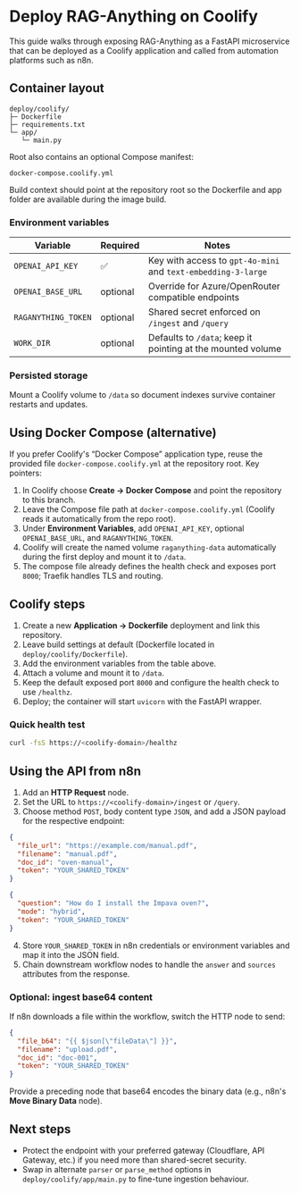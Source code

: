 # Deploy RAG-Anything on Coolify

This guide walks through exposing RAG-Anything as a FastAPI microservice that can be deployed as a Coolify application and called from automation platforms such as n8n.

## Container layout

```
deploy/coolify/
├─ Dockerfile
├─ requirements.txt
└─ app/
   └─ main.py
```

Root also contains an optional Compose manifest:

```
docker-compose.coolify.yml
```

Build context should point at the repository root so the Dockerfile and app folder are available during the image build.

### Environment variables

| Variable | Required | Notes |
| --- | --- | --- |
| `OPENAI_API_KEY` | ✅ | Key with access to `gpt-4o-mini` and `text-embedding-3-large` |
| `OPENAI_BASE_URL` | optional | Override for Azure/OpenRouter compatible endpoints |
| `RAGANYTHING_TOKEN` | optional | Shared secret enforced on `/ingest` and `/query` |
| `WORK_DIR` | optional | Defaults to `/data`; keep it pointing at the mounted volume |

### Persisted storage

Mount a Coolify volume to `/data` so document indexes survive container restarts and updates.

## Using Docker Compose (alternative)

If you prefer Coolify's “Docker Compose” application type, reuse the provided file `docker-compose.coolify.yml` at the repository root. Key pointers:

1. In Coolify choose **Create → Docker Compose** and point the repository to this branch.
2. Leave the Compose file path at `docker-compose.coolify.yml` (Coolify reads it automatically from the repo root).
3. Under **Environment Variables**, add `OPENAI_API_KEY`, optional `OPENAI_BASE_URL`, and `RAGANYTHING_TOKEN`.
4. Coolify will create the named volume `raganything-data` automatically during the first deploy and mount it to `/data`.
5. The compose file already defines the health check and exposes port `8000`; Traefik handles TLS and routing.

## Coolify steps

1. Create a new **Application → Dockerfile** deployment and link this repository.
2. Leave build settings at default (Dockerfile located in `deploy/coolify/Dockerfile`).
3. Add the environment variables from the table above.
4. Attach a volume and mount it to `/data`.
5. Keep the default exposed port `8000` and configure the health check to use `/healthz`.
6. Deploy; the container will start `uvicorn` with the FastAPI wrapper.

### Quick health test

```bash
curl -fsS https://<coolify-domain>/healthz
```

## Using the API from n8n

1. Add an **HTTP Request** node.
2. Set the URL to `https://<coolify-domain>/ingest` or `/query`.
3. Choose method `POST`, body content type `JSON`, and add a JSON payload for the respective endpoint:

```json
{
  "file_url": "https://example.com/manual.pdf",
  "filename": "manual.pdf",
  "doc_id": "oven-manual",
  "token": "YOUR_SHARED_TOKEN"
}
```

```json
{
  "question": "How do I install the Impava oven?",
  "mode": "hybrid",
  "token": "YOUR_SHARED_TOKEN"
}
```

4. Store `YOUR_SHARED_TOKEN` in n8n credentials or environment variables and map it into the JSON field.
5. Chain downstream workflow nodes to handle the `answer` and `sources` attributes from the response.

### Optional: ingest base64 content

If n8n downloads a file within the workflow, switch the HTTP node to send:

```json
{
  "file_b64": "{{ $json[\"fileData\"] }}",
  "filename": "upload.pdf",
  "doc_id": "doc-001",
  "token": "YOUR_SHARED_TOKEN"
}
```

Provide a preceding node that base64 encodes the binary data (e.g., n8n's **Move Binary Data** node).

## Next steps

- Protect the endpoint with your preferred gateway (Cloudflare, API Gateway, etc.) if you need more than shared-secret security.
- Swap in alternate `parser` or `parse_method` options in `deploy/coolify/app/main.py` to fine-tune ingestion behaviour.
